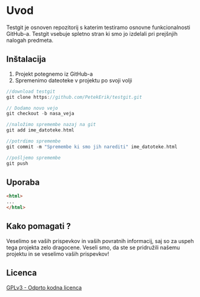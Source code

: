 # Uvod

Testgit je osnoven repozitorij s katerim testiramo osnovne funkcionalnosti GitHub-a. Testgit vsebuje spletno stran ki smo jo izdelali pri prejšnjih nalogah predmeta.

## Inštalacija

1. Projekt potegnemo iz GitHub-a 
2. Spremenimo dateoteke v projektu po svoji volji

```c++
//download testgit 
git clone https://github.com/PetekErik/testgit.git

// Dodamo novo vejo
git checkout -b nasa_veja

//naložimo spremembe nazaj na git
git add ime_datoteke.html

//potrdimo spremembe
git commit -m "Spremembe ki smo jih narediti" ime_datoteke.html

//pošljemo spremembe
git push
```


## Uporaba

```HTML
<html>
...
</html>
```

## Kako pomagati ?
Veselimo se vaših prispevkov in vaših povratnih informacij, saj so za uspeh tega projekta zelo dragocene. Veseli smo, da ste se pridružili našemu projektu in se veselimo vaših prispevkov!


## Licenca
[GPLv3 - Odprto kodna licenca](https://www.gnu.org/licenses/quick-guide-gplv3.pdf)
